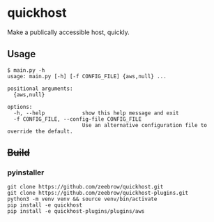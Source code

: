 # quickhost

Make a publically accessible host, quickly.

## Usage

```
$ main.py -h
usage: main.py [-h] [-f CONFIG_FILE] {aws,null} ...

positional arguments:
  {aws,null}

options:
  -h, --help            show this help message and exit
  -f CONFIG_FILE, --config-file CONFIG_FILE
                        Use an alternative configuration file to override the default.
```


## ~~Build~~

### pyinstaller

```
git clone https://github.com/zeebrow/quickhost.git
git clone https://github.com/zeebrow/quickhost-plugins.git
python3 -m venv venv && source venv/bin/activate
pip install -e quickhost
pip install -e quickhost-plugins/plugins/aws
```

